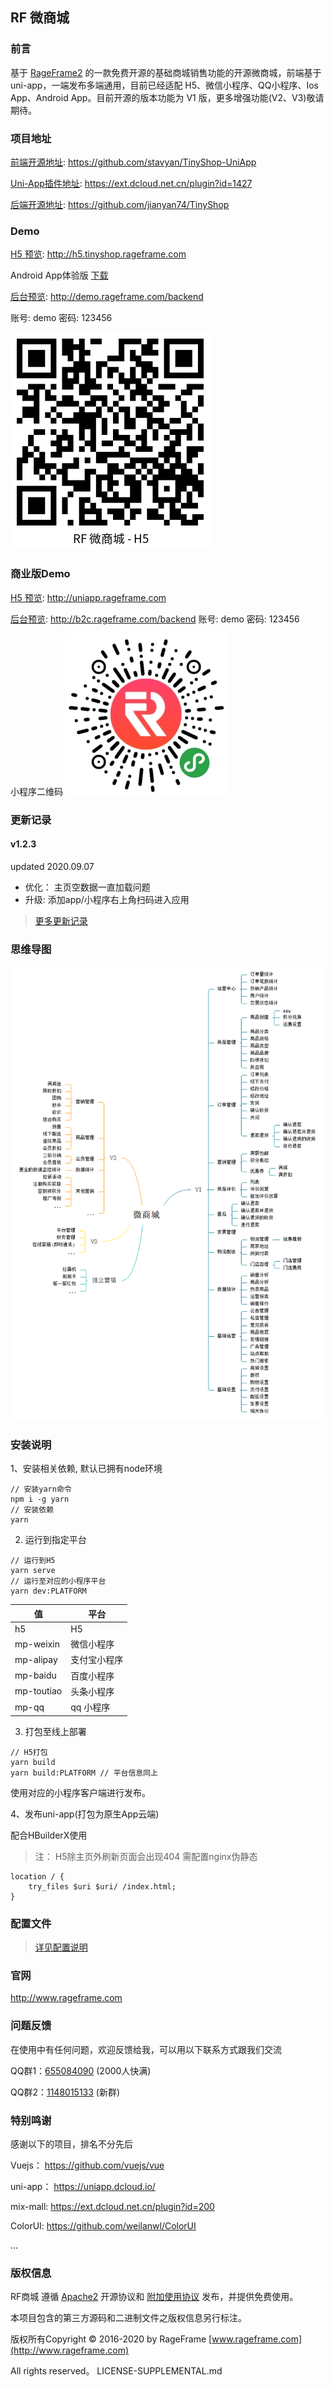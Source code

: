 ## RF 微商城

### 前言

基于 [RageFrame2](https://github.com/jianyan74/rageframe2) 的一款免费开源的基础商城销售功能的开源微商城，前端基于 uni-app，一端发布多端通用，目前已经适配 H5、微信小程序、QQ小程序、Ios App、Android App。目前开源的版本功能为 V1 版，更多增强功能(V2、V3)敬请期待。


### 项目地址

[前端开源地址](https://github.com/stavyan/TinyShop-UniApp): https://github.com/stavyan/TinyShop-UniApp

[Uni-App插件地址](https://ext.dcloud.net.cn/plugin?id=1427): https://ext.dcloud.net.cn/plugin?id=1427

[后端开源地址](https://github.com/jianyan74/TinyShop): https://github.com/jianyan74/TinyShop

### Demo

[H5 预览](http://h5.tinyshop.rageframe.com): http://h5.tinyshop.rageframe.com

Android App体验版 [下载](http://b2c.rageframe.com/attachment/files/2020/07/06/__UNI__8006C11_0706181408.apk)

[后台预览](http://demo.rageframe.com/backend): http://demo.rageframe.com/backend

账号: demo
密码: 123456

![image](docs/images/h5-qrcode.png)

### 商业版Demo

[H5 预览](http://uniapp.rageframe.com ): http://uniapp.rageframe.com

[后台预览](http://b2c.rageframe.com/backend): http://b2c.rageframe.com/backend
账号: demo
密码: 123456

小程序二维码
![image](docs/images/mp-qr-code.jpg)

### 更新记录

#### v1.2.3

updated 2020.09.07

- 优化： 主页空数据一直加载问题
- 升级: 添加app/小程序右上角扫码进入应用

> [更多更新记录](docs/UPDATE.md)

### 思维导图

![image](docs/images/tinyshop.png)

### 安装说明

1、安装相关依赖, 默认已拥有node环境

```
// 安装yarn命令
npm i -g yarn
// 安装依赖
yarn
```

2. 运行到指定平台

```
// 运行到H5
yarn serve
// 运行至对应的小程序平台
yarn dev:PLATFORM
```

值 | 平台
---|---
h5 | H5
mp-weixin | 微信小程序
mp-alipay | 支付宝小程序
mp-baidu | 百度小程序
mp-toutiao | 头条小程序
mp-qq | qq 小程序


3. 打包至线上部署
```
// H5打包
yarn build
yarn build:PLATFORM // 平台信息同上
```
使用对应的小程序客户端进行发布。

4、发布uni-app(打包为原生App云端)

配合HBuilderX使用

> 注： H5除主页外刷新页面会出现404 需配置nginx伪静态

```
location / {
    try_files $uri $uri/ /index.html;
}
```

### 配置文件

> [详见配置说明](docs/CONFIG.md)

### 官网

http://www.rageframe.com

### 问题反馈

在使用中有任何问题，欢迎反馈给我，可以用以下联系方式跟我们交流

QQ群1：[655084090](https://jq.qq.com/?_wv=1027&k=4BeVA2r) (2000人快满)

QQ群2：[1148015133](https://jq.qq.com/?_wv=1027&k=Wk663e9N) (新群)

### 特别鸣谢

感谢以下的项目，排名不分先后

Vuejs： https://github.com/vuejs/vue

uni-app： https://uniapp.dcloud.io/

mix-mall: https://ext.dcloud.net.cn/plugin?id=200

ColorUI: https://github.com/weilanwl/ColorUI

...

### 版权信息

RF商城 遵循 [Apache2](LICENSE.md) 开源协议和 [附加使用协议](docs/LICENSE-SUPPLEMENTAL.md) 发布，并提供免费使用。

本项目包含的第三方源码和二进制文件之版权信息另行标注。

版权所有Copyright © 2016-2020 by RageFrame [www.rageframe.com](http://www.rageframe.com)

All rights reserved。
LICENSE-SUPPLEMENTAL.md
